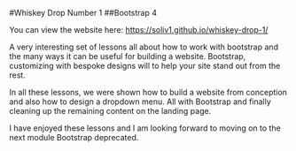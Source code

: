 
#Whiskey Drop  Number 1
##Bootstrap 4

You can view the website here:
https://soliv1.github.io/whiskey-drop-1/


A very interesting set of lessons all about how to work with bootstrap and the
many ways it can be useful for building a website.
Bootstrap, customizing with bespoke designs will to help your site stand out
from the rest.

In all these lessons, we were shown how to build a website from conception 
and also how to design a dropdown menu. All with Bootstrap and finally cleaning 
up the remaining content on the landing page. 

I have enjoyed these lessons and I am looking forward to moving on to the next
module Bootstrap deprecated.
 
